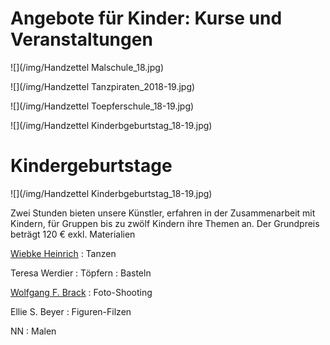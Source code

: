 # Angebote für Kinder: Kurse und Veranstaltungen

![](/img/Handzettel Malschule_18.jpg)

![](/img/Handzettel Tanzpiraten_2018-19.jpg)

![](/img/Handzettel Toepferschule_18-19.jpg)

![](/img/Handzettel Kinderbgeburtstag_18-19.jpg)




# Kindergeburtstage

![](/img/Handzettel Kinderbgeburtstag_18-19.jpg)

Zwei Stunden bieten unsere Künstler, erfahren in der Zusammenarbeit mit
Kindern, für Gruppen bis zu zwölf Kindern ihre Themen an.
Der Grundpreis beträgt 120 € exkl. Materialien

[Wiebke Heinrich](http://www.juneejah.de)
:   Tanzen

Teresa Werdier
:   Töpfern
:   Basteln

[Wolfgang F. Brack](http://www.wfb-foto.de)
:   Foto-Shooting

Ellie S. Beyer
:   Figuren-Filzen

NN
:   Malen 

